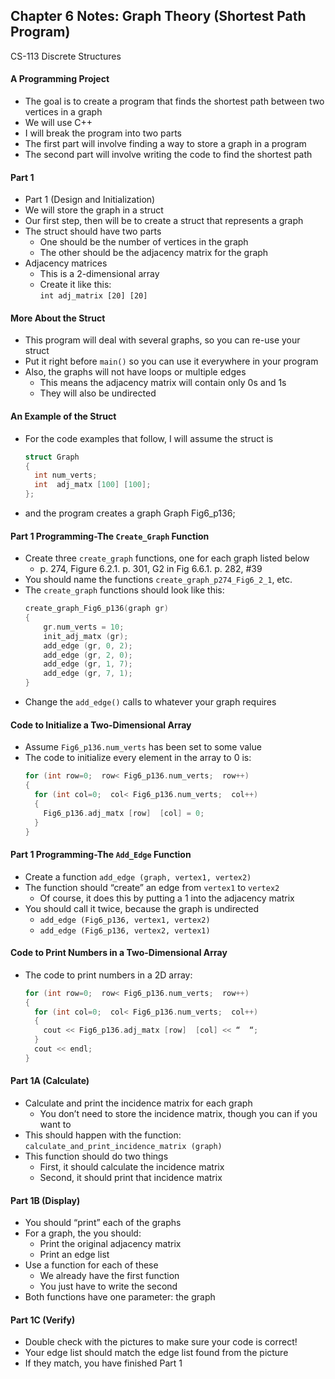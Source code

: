 ## Chapter 6 Notes: Graph Theory (Shortest Path Program)
CS-113 Discrete Structures  

#### A Programming Project
- The goal is to create a program that finds the shortest path between two vertices in a graph
- We will use C++
- I will break the program into two parts
- The first part will involve finding a way to store a graph in a program
- The second part will involve writing the code to find the shortest path

#### Part 1
- Part 1 (Design and Initialization)
- We will store the graph in a struct
- Our first step, then will be to create a struct that represents a graph
- The struct should have two parts
  - One should be the number of vertices in the graph
  - The other should be the adjacency matrix for the graph
- Adjacency matrices
  - This is a 2-dimensional array
  - Create it like this:  
    `int adj_matrix [20] [20]`

#### More About the Struct
- This program will deal with several graphs, so you can re-use your struct
- Put it right before `main()` so you can use it everywhere in your program
- Also, the graphs will not have loops or multiple edges
  - This means the adjacency matrix will contain only 0s and 1s
  - They will also be undirected

#### An Example of the Struct
- For the code examples that follow, I will assume the struct is
  ```cpp
  struct Graph
  {
    int num_verts;
    int  adj_matx [100] [100];
  };
  ```
- and the program creates a graph Graph Fig6_p136;

#### Part 1 Programming-The `Create_Graph` Function
- Create three `create_graph` functions, one for each graph listed below 
  - p. 274, Figure 6.2.1.  p. 301, G2 in Fig 6.6.1.  p. 282, #39
- You should name the functions `create_graph_p274_Fig6_2_1`, etc.
- The `create_graph` functions should look like this:  
  ```cpp  
  create_graph_Fig6_p136(graph gr)
  {
      gr.num_verts = 10;
      init_adj_matx (gr);
      add_edge (gr, 0, 2);
      add_edge (gr, 2, 0);
      add_edge (gr, 1, 7);
      add_edge (gr, 7, 1);
  }
  ```
- Change the `add_edge()` calls to whatever your graph requires

#### Code to Initialize a Two-Dimensional Array
- Assume `Fig6_p136.num_verts` has been set to some value
- The code to initialize every element in the array to 0 is:  
  ```cpp  
  for (int row=0;  row< Fig6_p136.num_verts;  row++)
  {
    for (int col=0;  col< Fig6_p136.num_verts;  col++)
    {
      Fig6_p136.adj_matx [row]  [col] = 0;
    }
  }
  ```

#### Part 1 Programming-The `Add_Edge` Function
- Create a function `add_edge (graph, vertex1, vertex2)`
- The function should “create” an edge from `vertex1` to `vertex2`
  - Of course, it does this by putting a 1 into the adjacency matrix
- You should call it twice, because the graph is undirected
  - `add_edge (Fig6_p136, vertex1, vertex2)`
  - `add_edge (Fig6_p136, vertex2, vertex1)`

#### Code to Print Numbers in a Two-Dimensional Array
- The code to print numbers in a 2D array:  
  ```cpp 
  for (int row=0;  row< Fig6_p136.num_verts;  row++)
  {
    for (int col=0;  col< Fig6_p136.num_verts;  col++)
    {
      cout << Fig6_p136.adj_matx [row]  [col] << “  “;
    }
    cout << endl;
  }
  ```

#### Part 1A (Calculate)
- Calculate and print the incidence matrix for each graph
  - You don’t need to store the incidence matrix, though you can if you want to
- This should happen with the function:  
  `calculate_and_print_incidence_matrix (graph)`  
- This function should do two things
  - First, it should calculate the incidence matrix
  - Second, it should print that incidence matrix

#### Part 1B (Display)
- You should “print” each of the graphs
- For a graph, the you should:  
  - Print the original adjacency matrix
  - Print an edge list
- Use a function for each of these
  - We already have the first function
  - You just have to write the second
- Both functions have one parameter: the graph

#### Part 1C (Verify)
- Double check with the pictures to make sure your code is correct!
- Your edge list should match the edge list found from the picture
- If they match, you have finished Part 1
